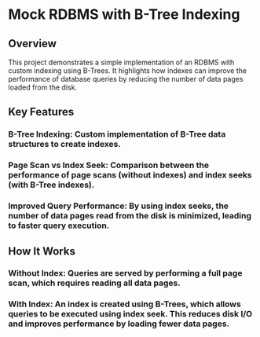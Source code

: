 # Mock RDBMS with B-Tree Indexing

## Overview

This project demonstrates a simple implementation of an RDBMS with custom indexing using B-Trees. It highlights how indexes can improve the performance of database queries by reducing the number of data pages loaded from the disk.

## Key Features

### B-Tree Indexing: Custom implementation of B-Tree data structures to create indexes.

### Page Scan vs Index Seek: Comparison between the performance of page scans (without indexes) and index seeks (with B-Tree indexes).

### Improved Query Performance: By using index seeks, the number of data pages read from the disk is minimized, leading to faster query execution.

## How It Works

### Without Index: Queries are served by performing a full page scan, which requires reading all data pages.

### With Index: An index is created using B-Trees, which allows queries to be executed using index seek. This reduces disk I/O and improves performance by loading fewer data pages.
